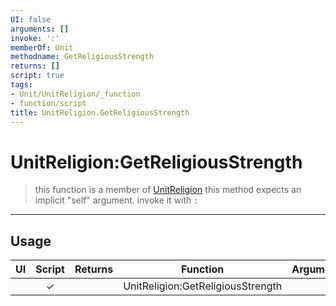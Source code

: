 ```yaml
---
UI: false
arguments: []
invoke: ':'
memberOf: Unit
methodname: GetReligiousStrength
returns: []
script: true
tags:
- Unit/UnitReligion/_function
- function/script
title: UnitReligion.GetReligiousStrength
---
```

# UnitReligion:GetReligiousStrength
> this function is a member of [UnitReligion](civ-6/lua/UnitReligion.md)
> this method expects an implicit "self" argument. invoke it with `:`
-----
## Usage
|  UI | Script | Returns | Function | Arguments |
|:---:|:------:|-------:|:--------:|:---------|
| |✓||UnitReligion:GetReligiousStrength||
